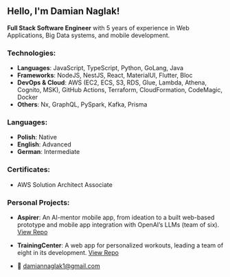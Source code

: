 ## Hello, I'm Damian Naglak! ##

**Full Stack Software Engineer** with 5 years of experience in Web Applications, Big Data systems, and mobile development. 

### Technologies:
- **Languages**: JavaScript, TypeScript, Python, GoLang, Java
- **Frameworks**: NodeJS, NestJS, React, MaterialUI, Flutter, Bloc
- **DevOps & Cloud**: AWS (EC2, ECS, S3, RDS, Glue, Lambda, Athena, Cognito, MSK), GitHub Actions, Terraform, CloudFormation, CodeMagic, Docker
- **Others**: Nx, GraphQL, PySpark, Kafka, Prisma

### Languages:
- **Polish**: Native
- **English**: Advanced
- **German**: Intermediate

### Certificates:
- AWS Solution Architect Associate


### Personal Projects:
- **Aspirer**: An AI-mentor mobile app, from ideation to a built web-based prototype and mobile app integration with OpenAI’s LLMs (team of six). [View Repo](https://github.com/AndrzejN1/Aspirer)
- **TrainingCenter**: A web app for personalized workouts, leading a team of eight in its development. [View Repo](https://github.com/CodeEnthusiasts/TrainingCenter)

- 📧 damiannaglak1@gmail.com
